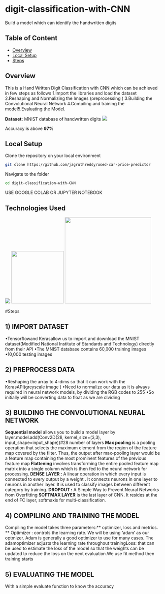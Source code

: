 # digit-classification-with-CNN
Build  a model which can identify the handwritten digits
## Table of Content
  * [Overview](#overview)
  * [Local Setup](#local-setup)
  * [Steps](#steps)

## Overview
This is a Hand Written Digit Classification with CNN which can be achieved in few steps as follows
1.Import the libraries and load the dataset
2.Reshaping and Normalizing the Images (preprocessing )
3.Building the Convolutional Neural Network
4.Compiling and training the model5.Evaluating the Model.

**Dataset:** MNIST database of handwritten digits
[![](https://imgur.com/a/cciysGp/dataset.png)](http://yann.lecun.com/exdb/mnist/)

Accuracy is above **97%**

## Local Setup
Clone the repository on your local environment <br>

```bash
git clone https://github.com/jagruthreddy/used-car-price-predictor
```
Navigate to the folder <br>
```bash 
cd digit-classification-with-CNN
```
USE GOOGLE COLAB OR JUPYTER NOTEBOOK<br>

## Technologies Used
![](https://forthebadge.com/images/badges/made-with-python.svg)
[<img target="_blank" src="https://upload.wikimedia.org/wikipedia/commons/thumb/2/2d/Tensorflow_logo.svg/1915px-Tensorflow_logo.svg.png" width=170>](https://www.tensorflow.org/) [<img target="_blank" src="https://commons.wikimedia.org/wiki/File:Created_with_Matplotlib-logo.svg" width=280>](https://matplotlib.org/)

#Steps
 ## 1) IMPORT DATASET 
 •Tensorflowand Kerasallow us to import and download the MNIST dataset(Modified National Institute of Standards and Technology) directly from their API
 •The MNIST database contains 60,000 training images 
 •10,000 testing images 
 
 ## 2) PREPROCESS DATA
 •Reshaping the array to 4-dims so that it can work with the KerasAPI(greyscale image ) 
 •Need to normalize our data as it is always required in neural network models, by dividing the RGB codes to 255
 •So initially will be converting data to float as we are dividing
 
 ## 3) BUILDING THE CONVOLUTIONAL NEURAL NETWORK
 **Sequential model** allows you to build a model layer by layer.model.add(Conv2D(28, kernel_size=(3,3), input_shape=input_shape))#28 number of layers
 **Max pooling** is a pooling operation that selects the maximum element from the region of the feature map covered by the filter. Thus, the output after max-pooling layer would be a feature map containing the most prominent features of the previous feature map
 **Flattening** involves transforming the entire pooled feature map matrix into a single column which is then fed to the neural network for processing.
 **DENSE LAYER :** A linear operation in which every input is connected to every output by a weight . It connects neurons in one layer to neurons in another layer. It is used to classify images between different category by training.
 **DROPOUT :** A Simple Way to Prevent Neural Networks from Overfitting
 **SOFTMAX  LAYER** is the last layer of CNN. It resides at the end of FC layer, softmaxis for multi-classification.

## 4) COMPILING AND TRAINING THE MODEL 
Compiling the model takes three parameters:** optimizer, loss and metrics. **
Optimizer : controls the learning rate. We will be using ‘adam’ as our optmizer. Adam is generally a good optimizer to use for many cases. The adamoptimizer adjusts the learning rate throughout trainingLoss: that can be used to estimate the loss of the model so that the weights can be updated to reduce the loss on the next evaluation.We use fit method then training starts 
## 5) EVALUATING THE MODEL 
With a simple evaluate function to know the accuracy 
